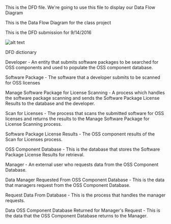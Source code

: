 This is the DFD file. We're going to use this file to display our Data Flow Diagram


This is the Data Flow Diagram for the class project




This is the DFD submission for 9/14/2016

![alt text](https://cloud.githubusercontent.com/assets/21319727/18532883/c397ada4-7aa4-11e6-8e7d-dfd6f42e39e3.PNG)



DFD dictionary

Developer - An entity that submits software packages to be searched for OSS components and used to populate the OSS component                     database.

Software Package - The software that a developer submits to be scanned for OSS licenses

Manage Software Package for License Scanning - A process which handles the software package scanning and sends the Software Package                                                     License Results to the database and the developer.

Scan for Licenses - The process that scans the submitted software for OSS licenses and returns the results to the Manage Software                         Package for License Scanning process.

Software Package License Results - The OSS component results of the Scan for Licenses process.

OSS Component Database - This is the database that stores the Software Package License Results for retrieval.

Manager - An external user who requests data from the OSS Component Database.

Data Manager Requested From OSS Component Database - This is the data that managers request from the OSS Component Database.

Request Data From Database - This is the process that handles the manager requests.

Data OSS Component Database Returned for Manager's Request - This is the data that the OSS Component Database returns to the Manager.
